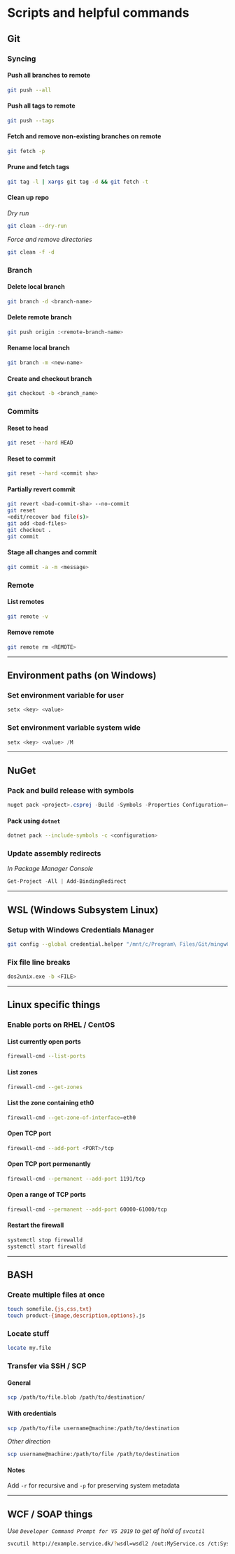 # Scripts and helpful commands

##  Git

### Syncing

#### Push all branches to remote
```bash
git push --all
```

#### Push all tags to remote
```bash
git push --tags
```

#### Fetch and remove non-existing branches on remote
```bash
git fetch -p
```

#### Prune and fetch tags
```bash
git tag -l | xargs git tag -d && git fetch -t
```

#### Clean up repo
_Dry run_
```bash
git clean --dry-run
```

_Force and remove directories_
```bash
git clean -f -d
```

### Branch

#### Delete local branch
```bash
git branch -d <branch-name>
```

#### Delete remote branch
```bash
git push origin :<remote-branch-name>
```

#### Rename local branch
```bash
git branch -m <new-name>
```

#### Create and checkout branch
```bash
git checkout -b <branch_name>
```

### Commits

#### Reset to head

```bash
git reset --hard HEAD
```

#### Reset to commit

```bash
git reset --hard <commit sha>
```

#### Partially revert commit

```bash
git revert <bad-commit-sha> --no-commit
git reset
<edit/recover bad file(s)>
git add <bad-files>
git checkout .
git commit
```

#### Stage all changes and commit

```bash
git commit -a -m <message>
```

### Remote

#### List remotes
```bash
git remote -v
```

#### Remove remote
```bash
git remote rm <REMOTE>
```

---

## Environment paths (on Windows)

### Set environment variable for user
```powershell
setx <key> <value>
```

### Set environment variable system wide
```powershell
setx <key> <value> /M
```

---

## NuGet

### Pack and build release with symbols

```powershell
nuget pack <project>.csproj -Build -Symbols -Properties Configuration=<configuration>
```

#### Pack using `dotnet`
```bash
dotnet pack --include-symbols -c <configuration>
```

### Update assembly redirects

_In Package Manager Console_
```powershell
Get-Project -All | Add-BindingRedirect
```

---

## WSL (Windows Subsystem Linux)

### Setup with Windows Credentials Manager

```bash
git config --global credential.helper "/mnt/c/Program\ Files/Git/mingw64/libexec/git-core/git-credential-wincred.exe"
```

### Fix file line breaks
```bash
dos2unix.exe -b <FILE>
```

---

## Linux specific things

### Enable ports on RHEL / CentOS

#### List currently open ports
```bash
firewall-cmd --list-ports
```

#### List zones
```bash
firewall-cmd --get-zones
```

#### List the zone containing eth0
```bash
firewall-cmd --get-zone-of-interface=eth0
```

#### Open TCP port
```bash
firewall-cmd --add-port <PORT>/tcp
```

#### Open TCP port permenantly
```bash
firewall-cmd --permanent --add-port 1191/tcp
```

#### Open a range of TCP ports
```bash
firewall-cmd --permanent --add-port 60000-61000/tcp
```

#### Restart the firewall
```bash
systemctl stop firewalld
systemctl start firewalld
```

---

## BASH

### Create multiple files at once
```bash
touch somefile.{js,css,txt}
touch product-{image,description,options}.js
```

### Locate stuff
```bash
locate my.file
```

### Transfer via SSH / SCP
#### General
```bash
scp /path/to/file.blob /path/to/destination/
```

#### With credentials
```bash
scp /path/to/file username@machine:/path/to/destination
```
_Other direction_
```bash
scp username@machine:/path/to/file /path/to/destination
```

#### Notes
Add `-r` for recursive and `-p` for preserving system metadata

---

## WCF / SOAP things
_Use `Developer Command Prompt for VS 2019` to get af hold of `svcutil`_
```bash
svcutil http://example.service.dk/?wsdl=wsdl2 /out:MyService.cs /ct:System.Collections.Generic.List`1 /n:http://example.service.dk/Something/2020/10/,Some.Namespace.MyService
```

